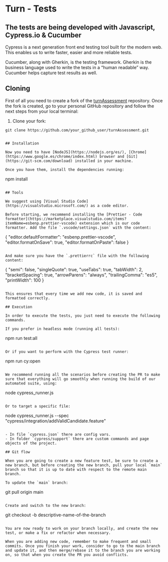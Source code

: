 # Turn -  Tests

## The tests are being developed with Javascript, Cypress.io & Cucumber

Cypress is a next generation front end testing tool built for the modern web. This enables us to write faster, easier and more reliable tests.

Cucumber, along with Gherkin, is the testing framework. Gherkin is the business language used to write the tests in a “human readable” way. Cucumber helps capture test results as well.

## Cloning

First of all you need to create a fork of the [turnAssessment](https://github.com/gabriel0182/) repository. Once the fork is created, go to your personal GitHub repository and follow the next steps from your local terminal:

1. Clone your fork:

```
git clone https://github.com/your_github_user/turnAssessment.git
```

```

## Installation

Now you need to have [NodeJS](https://nodejs.org/es/), [Chrome](https://www.google.es/chrome/index.html) browser and [Git](https://git-scm.com/download) installed in your machine.

Once you have them, install the dependencies running:

```
npm install
```

## Tools

We suggest using [Visual Studio Code](https://visualstudio.microsoft.com/) as a code editor.

Before starting, we recommend installing the [Prettier - Code formatter](https://marketplace.visualstudio.com/items?itemName=esbenp.prettier-vscode) extension which is our code formatter. Add the file `.vscode/settings.json` with the content:

```
{
	"editor.defaultFormatter": "esbenp.prettier-vscode",
	"editor.formatOnSave": true,
	"editor.formatOnPaste": false
}
```

And make sure you have the `.prettierrc` file with the following content:

```
{
	"semi": false,
	"singleQuote": true,
	"useTabs": true,
	"tabWidth": 2,
	"bracketSpacing": true,
	"arrowParens": "always",
	"trailingComma": "es5",
	"printWidth": 100
}
```

This ensures that every time we add new code, it is saved and formatted correctly.

## Execution

In order to execute the tests, you just need to execute the following commands.

If you prefer in headless mode (running all tests):

```
npm run test:all
```

Or if you want to perform with the Cypress test runner:

```
npm run cy:open
```

We recommend running all the scenarios before creating the PR to make sure that everything will go smoothly when running the build of our automated suite, using:

```
node cypress_runner.js
```

Or to target a specific file:

```
node cypress_runner.js --spec "cypress/integration/addValidCandidate.feature"
```

- In file `cypress.json` there are config vars.
- In folder `cypress/support` there are custom commands and page objects of the project.

## Git flow

When you are going to create a new feature test, be sure to create a new branch, but before creating the new branch, pull your local `main` branch so that it is up to date with respect to the remote main branch.

To update the `main` branch:

```
git pull origin main
```

Create and switch to the new branch:

```
git checkout -b descriptive-name-of-the-branch
```

You are now ready to work on your branch locally, and create the new test, or make a fix or refactor when necessary.

When you are adding new code, remember to make frequent and small commits. Once you finish your work, consider to go to the main branch and update it, and then merge/rebase it to the branch you are working on, so that when you create the PR you avoid conflicts.
